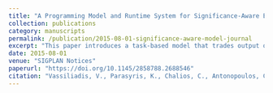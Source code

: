 ```yaml
---
title: "A Programming Model and Runtime System for Significance-Aware Energy-Efficient Computing"
collection: publications
category: manuscripts
permalink: /publication/2015-08-01-significance-aware-model-journal
excerpt: "This paper introduces a task-based model that trades output quality for energy efficiency, achieving up to 83% energy savings via significance-aware execution policies."
date: 2015-08-01
venue: "SIGPLAN Notices"
paperurl: "https://doi.org/10.1145/2858788.2688546"
citation: "Vassiliadis, V., Parasyris, K., Chalios, C., Antonopoulos, C. D., Lalis, S., Bellas, N., Vandierendonck, H., & Nikolopoulos, D. S. (2015). \"A Programming Model and Runtime System for Significance-Aware Energy-Efficient Computing.\" *SIGPLAN Notices*, 50(8), 275–276. https://doi.org/10.1145/2858788.2688546"
---
```

